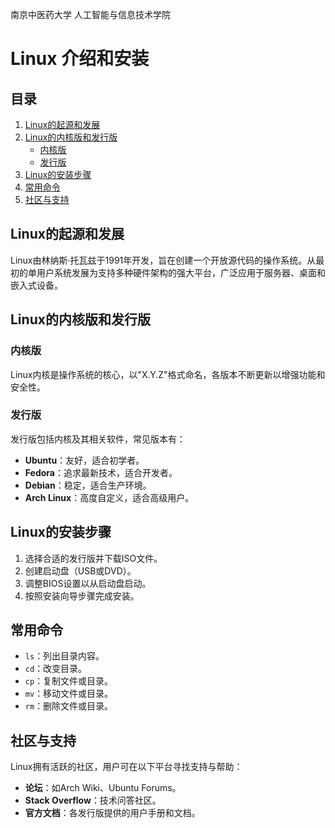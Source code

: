南京中医药大学 人工智能与信息技术学院

# Linux 介绍和安装  

## 目录  

1. [Linux的起源和发展](#linux的起源和发展)
2. [Linux的内核版和发行版](#linux的内核版和发行版)
   - [内核版](#内核版)  
   - [发行版](#发行版) 
3. [Linux的安装步骤](#linux的安装步骤)  
4. [常用命令](#常用命令)  
5. [社区与支持](#社区与支持)  

## Linux的起源和发展  

Linux由林纳斯·托瓦兹于1991年开发，旨在创建一个开放源代码的操作系统。从最初的单用户系统发展为支持多种硬件架构的强大平台，广泛应用于服务器、桌面和嵌入式设备。  

## Linux的内核版和发行版  

### 内核版  

Linux内核是操作系统的核心，以"X.Y.Z"格式命名，各版本不断更新以增强功能和安全性。  

### 发行版  

发行版包括内核及其相关软件，常见版本有：  

- **Ubuntu**：友好，适合初学者。  
- **Fedora**：追求最新技术，适合开发者。  
- **Debian**：稳定，适合生产环境。  
- **Arch Linux**：高度自定义，适合高级用户。  

## Linux的安装步骤  

1. 选择合适的发行版并下载ISO文件。  
2. 创建启动盘（USB或DVD）。  
3. 调整BIOS设置以从启动盘启动。  
4. 按照安装向导步骤完成安装。  

## 常用命令  

- `ls`：列出目录内容。  
- `cd`：改变目录。  
- `cp`：复制文件或目录。  
- `mv`：移动文件或目录。  
- `rm`：删除文件或目录。  

## 社区与支持  

Linux拥有活跃的社区，用户可在以下平台寻找支持与帮助：  

- **论坛**：如Arch Wiki、Ubuntu Forums。  
- **Stack Overflow**：技术问答社区。  
- **官方文档**：各发行版提供的用户手册和文档。
